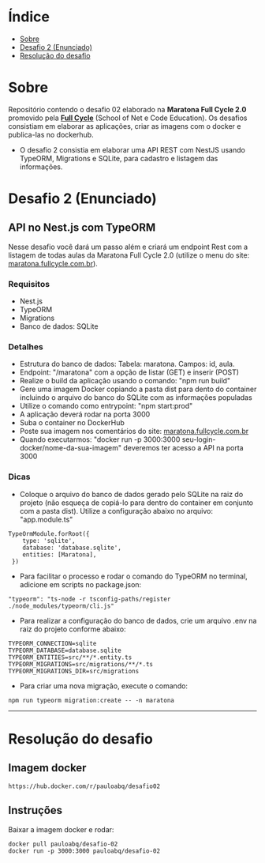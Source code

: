 # Índice
- [Sobre](#sobre)
- [Desafio 2 (Enunciado)](#desafio-2-enunciado)
- [Resolução do desafio](#resolução-do-desafio)  


# Sobre 

Repositório contendo o desafio 02 elaborado na **Maratona Full Cycle 2.0** promovido pela **[Full Cycle](http://fullcycle.com.br)** (School of Net e Code Education). Os desafios consistiam em elaborar as aplicações, criar as imagens com o docker e publica-las  no dockerhub.
- O desafio 2 consistia em elaborar uma API REST com NestJS usando TypeORM, Migrations e SQLite, para cadastro e listagem das informações.

# Desafio 2 (Enunciado)

## API no Nest.js com TypeORM

Nesse desafio você dará um passo além e criará um endpoint Rest com a listagem de todas aulas da Maratona Full Cycle 2.0 (utilize o menu do site: [maratona.fullcycle.com.br](http://maratona.fullcycle.com.br)).

### Requisitos
* Nest.js
* TypeORM
* Migrations
* Banco de dados: SQLite

### Detalhes

* Estrutura do banco de dados: Tabela: maratona. Campos: id, aula.
* Endpoint: "/maratona" com a opção de listar (GET) e inserir (POST)
* Realize o build da aplicação usando o comando: "npm run build"
* Gere uma imagem Docker copiando a pasta dist para dento do container incluindo o arquivo do banco do SQLite com as informações populadas
* Utilize o comando como entrypoint: "npm start:prod"
* A aplicação deverá rodar na porta 3000
* Suba o container no DockerHub
* Poste sua imagem nos comentários do site: [maratona.fullcycle.com.br](http://maratona.fullcycle.com.br)
* Quando executarmos: "docker run -p 3000:3000 seu-login-docker/nome-da-sua-imagem" deveremos ter acesso a API na porta 3000

### Dicas

* Coloque o arquivo do banco de dados gerado pelo SQLite na raiz do projeto (não esqueça de copiá-lo para dentro do container em conjunto com a pasta dist). Utilize a configuração abaixo no arquivo: "app.module.ts"

```
TypeOrmModule.forRoot({
    type: 'sqlite',
    database: 'database.sqlite',
    entities: [Maratona],
 })
``` 

* Para facilitar o processo e rodar o comando do TypeORM no terminal, adicione em scripts no package.json:

```
"typeorm": "ts-node -r tsconfig-paths/register ./node_modules/typeorm/cli.js"
```

* Para realizar a configuração do banco de dados, crie um arquivo .env na raiz do projeto conforme abaixo:

```
TYPEORM_CONNECTION=sqlite
TYPEORM_DATABASE=database.sqlite
TYPEORM_ENTITIES=src/**/*.entity.ts
TYPEORM_MIGRATIONS=src/migrations/**/*.ts
TYPEORM_MIGRATIONS_DIR=src/migrations
```

* Para criar uma nova migração, execute o comando:

```
npm run typeorm migration:create -- -n maratona
```
---

# Resolução do desafio

## Imagem docker

`https://hub.docker.com/r/pauloabq/desafio02`

## Instruções

Baixar a imagem docker e rodar:
```
docker pull pauloabq/desafio-02
docker run -p 3000:3000 pauloabq/desafio-02
```
